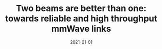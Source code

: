 ---
title: "Two beams are better than one: towards reliable and high throughput mmWave links"
collection: publications
permalink: /publication/2021-01-01-Two-beams-are-better-than-one-towards-reliable-and-high-throughput-mmWave-links
date: 2021-01-01
venue: 'Proceedings of the 2021 ACM SIGCOMM 2021 Conference'
link: 'https://doi.org/10.1145/2486001'
paperurl: '/files/papers/mmreliable.pdf'
citation: ' IK Jain,  R Subbaraman,  D Bharadia, '
---